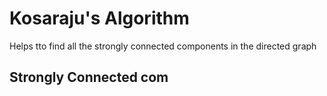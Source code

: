 # Kosaraju's Algorithm
Helps tto find all the strongly connected components in the directed graph

## Strongly Connected com
